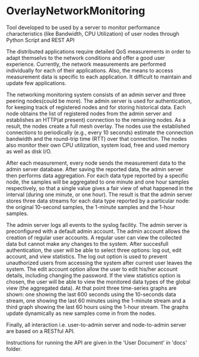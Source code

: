 # OverlayNetworkMonitoring
Tool developed to be used by a server to monitor performance characteristics (like Bandwidth, CPU Utilization) of user nodes through Python Script and REST API

The distributed applications require detailed QoS measurements in  order to adapt themselvs to the network conditions and offer a good user experience. Currently, the network measurements are performed individually for each of their applications. Also, the means to access measurement data is specific to each application. It difficult to maintain and update few applications. 

The networking monitoring system consists of an admin server and three peering nodes(could be more). The admin server is used for authentication, for keeping track of registered nodes and for storing historical data. Each node obtains the list of registered nodes from the admin server and establishes an HTTP(at present) connection to the remaining nodes. As a result, the nodes create a full mesh overlay. The nodes use the established connections to periodically (e.g., every 10 seconds) estimate the connection bandwidth and the round-trip time (RTT) over that connection. The nodes also monitor their own CPU utilization, system load, free and used memory as well as disk I/O.

After each measurement, every node sends the measurement data to the admin server database. After saving the reported data, the admin server then performs data aggregation. For each data type reported by a specific node, the samples will be aggregated to one minute and one hour samples respectively, so that a single value gives a fair view of what happened in the interval (during one minute, or one hour). The result is that the admin server stores three data streams for each data type reported by a particular node: the original 10-second samples, the 1-minute samples and the 1-hour samples. 

The admin server logs all events to the syslog facility. The admin server is preconfigured with a default admin account. The admin account allows the creation of regular user accounts. A regular user can view the collected data but cannot make any changes to the system. After succesfull authentication, the user will be able to select three options: log out, edit account, and view statistics. The log out option is used to prevent unauthorized users from accessing the system after current user leaves the system. The edit account option allow the user to edit his/her account details, including changing the password. If the view statistics option is chosen, the user will be able to view the monitored data types of the global view (the aggregated data). At that point three time-series graphs are shown: one showing the last 600 seconds using the 10-seconds data stream, one showing the last 60 minutes using the 1-minute stream and a third graph showing the last 60 hours using the 1-hour stream. The graphs update dynamically as new samples come in from the nodes.

Finally, all interaction i.e. user-to-admin server and node-to-admin server are based on a RESTful API.


Instructions for running the API are given in the 'User Document' in 'docs' folder.
